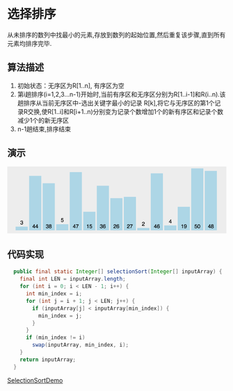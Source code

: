 # 选择排序

从未排序的数列中找最小的元素,存放到数列的起始位置,然后重复该步骤,直到所有元素均排序完毕.

## 算法描述

1. 初始状态：无序区为R[1..n], 有序区为空
2. 第i趟排序(i=1,2,3…n-1)开始时,当前有序区和无序区分别为R[1..i-1]和R(i..n).该趟排序从当前无序区中-选出关键字最小的记录 R[k],将它与无序区的第1个记录R交换,使R[1..i]和R[i+1..n)分别变为记录个数增加1个的新有序区和记录个数减少1个的新无序区
3. n-1趟结束,排序结束

## 演示

![](../../img/sort_selection.gif)

## 代码实现

```java
  public final static Integer[] selectionSort(Integer[] inputArray) {
    final int LEN = inputArray.length;
    for (int i = 0; i < LEN - 1; i++) {
      int min_index = i;
      for (int j = i + 1; j < LEN; j++) {
        if (inputArray[j] < inputArray[min_index]) {
          min_index = j;
        }
      }
      if (min_index != i)
        swap(inputArray, min_index, i);
    }
    return inputArray;
  }
  ```

  [SelectionSortDemo](../../../code/Algorithm/sort/src/main/java/com/openthinks/demo/sort/SelectionSortDemo.java)
